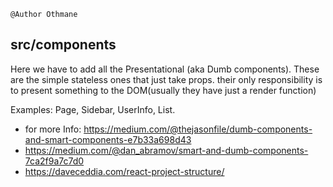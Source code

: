 `@Author Othmane`
## src/components
Here we have to add all the Presentational (aka Dumb components). These are the simple stateless ones that just take props. their only responsibility is to present something to the DOM(usually they have just a render function)
 
 
Examples: Page, Sidebar, UserInfo, List.

- for more Info: https://medium.com/@thejasonfile/dumb-components-and-smart-components-e7b33a698d43 
- https://medium.com/@dan_abramov/smart-and-dumb-components-7ca2f9a7c7d0
- https://daveceddia.com/react-project-structure/